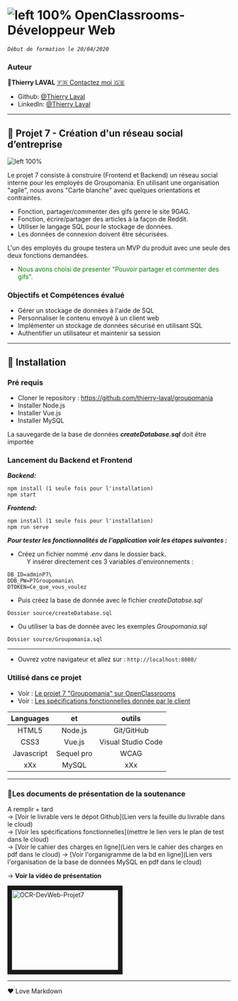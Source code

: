 # ![left 100%](https://github.com/thierry-laval/archives/blob/master/images/Logo_OpenClassrooms.png?raw=true) OpenClassrooms-Développeur Web

_`Début de formation le 20/04/2020`_

### Auteur

👤**Thierry LAVAL** [🇫🇷 Contactez moi 🇬🇧](<thierrylaval@gmx.com>)

* Github: [@Thierry Laval](https://github.com/thierry-laval)
* LinkedIn: [@Thierry Laval](https://www.linkedin.com/in/thierry-laval)
***

## 📎 Projet 7 - Création d'un réseau social d’entreprise
![left 100%](https://github.com/thierry-laval/archives/blob/master/images/logo-groupomania-red.png?raw=true)

Le projet 7 consiste à construire  (Frontend et Backend) un réseau social interne pour les employés de Groupomania. En utilisant une organisation "agile", nous avons "Carte blanche" avec quelques orientations et contraintes.<br>

   - Fonction, partager/commenter des gifs genre le site 9GAG.<br>
   - Fonction, écrire/partager des articles à la façon de Reddit.<br>
   - Utiliser le langage SQL pour le stockage de données.<br>
   - Les données de connexion doivent être sécurisées.<br>

L'un des employés du groupe testera un MVP du produit avec une seule des deux fonctions demandées.

   - <span style="color:green">Nous avons choisi de presenter "Pouvoir partager et commenter des gifs".</span>

### Objectifs et Compétences évalué

* Gérer un stockage de données à l'aide de SQL
* Personnaliser le contenu envoyé à un client web
* Implémenter un stockage de données sécurisé en utilisant SQL
* Authentifier un utilisateur et maintenir sa session

***

## 🔨 Installation ##

### Pré requis

* Cloner le repository : <https://github.com/thierry-laval/groupomania>
* Installer Node.js
* Installer Vue.js
* Installer MySQL

La sauvegarde de la base de données ***createDatabase.sql*** doit être importée

### Lancement du Backend et Frontend

***Backend:***
```
npm install (1 seule fois pour l'installation)
npm start
```

***Frontend:***
```
npm install (1 seule fois pour l'installation)
npm run serve
```

***Pour tester les fonctionnalités de l'application voir les étapes suivantes :***

* Créez un fichier nommé *.env* dans le dossier back.<br>
&nbsp;&nbsp;&nbsp;&nbsp;&nbsp;Y insérer directement ces 3 variables d'environnements :
```
DB_ID=adminP7\
DDB_PW=P7Groupomania\
DTOKEN=Ce_que_vous_voulez
```
- Puis créez la base de donnée avec le fichier *createDatabse.sql*
```
Dossier source/createDatabase.sql
```
- Ou utiliser la bas de donnée avec les exemples *Groupomania.sql*
```
Dossier source/Groupomania.sql
```

***

* Ouvrez votre navigateur et allez sur : `http://localhost:8080/`

### Utilisé dans ce projet

* Voir : [Le projet 7 "Groupomania" sur OpenClassrooms](https://openclassrooms.com/fr/paths/185/projects/677/assignment "Cliquez pour voir le projet")
* Voir : [Les spécifications fonctionnelles donnée par le client](documents/spécifications_fonctionnelles.pdf)

| Languages       | et              | outils             |
| :-------------: |:--------------: | :-----------------:|
| HTML5           | Node.js         | Git/GitHub         |
| CSS3            | Vue.js          | Visual Studio Code |
| Javascript      | Sequel pro      | WCAG               |
|    xXx          | MySQL           |        xXx         |

***

### 🚦Les documents de présentation de la soutenance

A remplir + tard<br>
→ [Voir le livrable vers le dépot Github](Lien vers la feuille du livrable dans le cloud)\
→ [Voir les spécifications fonctionnelles](mettre le lien vers le plan de test dans le cloud)\
→ [Voir le cahier des charges en ligne](Lien vers le cahier des charges en pdf dans le cloud)
→ [Voir l'organigramme de la bd en ligne](Lien vers l'organisation de la base de données MySQL en pdf dans le cloud)

→ **Voir la vidéo de présentation**

<a href="http://www.youtube.com/watch?feature=player_embedded&v=kXClhebVLUw" target="_blank"><img src="http://img.youtube.com/vi/kXClhebVLUw/0.jpg"
alt="OCR-DevWeb-Projet7" width="240" height="180" border="10" /></a>

***
<p>&hearts; Love Markdown<p>
